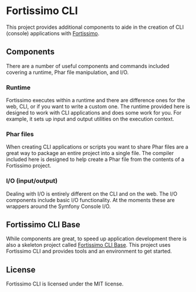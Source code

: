 # Fortissimo CLI
This project provides additional components to aide in the creation of CLI (console) applications with [Fortissimo](https://github.com/Masterminds/Fortissimo).

## Components
There are a number of useful components and commands included covering a runtime, Phar file manipulation, and I/O.

### Runtime
Fortissimo executes within a runtime and there are difference ones for the web, CLI, or if you want to write a custom one. The runtime provided here is designed to work with CLI applications and does some work for you. For example, it sets up input and output utilities on the execution context.

### Phar files
When creating CLI applications or scripts you want to share Phar files are a great way to package an entire project into a single file. The compiler included here is designed to help create a Phar file from the contents of a Fortissimo project.

### I/O (input/output)
Dealing with I/O is entirely different on the CLI and on the web. The I/O components include basic I/O functionality. At the moments these are wrappers around the Symfony Console I/O.

## Fortissimo CLI Base
While components are great, to speed up application development there is also a skeleton project called [Fortissimo CLI Base](https://github.com/Masterminds/Fortissimo-CLI-Base). This project uses Fortissimo CLI and provides tools and an environment to get started.

## License
Fortissimo CLI is licensed under the MIT license.